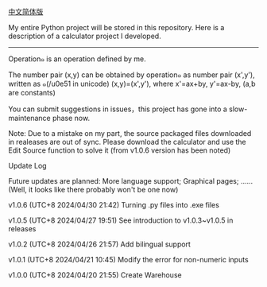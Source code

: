[中文简体版](https://github.com/gvzgithub/u0e51-Operations-Calculater/blob/main/README-zh-cn.md)

My entire Python project will be stored in this repository. Here is a description of a calculator project I developed.

----------

Operation๑ is an operation defined by me.


The number pair (x,y) can be obtained by operation๑ as number pair (x',y'), written as ๑(/u0e51 in unicode) (x,y)=(x',y'), where x'=ax+by, y'=ax-by, (a,b are constants)


You can submit suggestions in issues，this project has gone into a slow-maintenance phase now.

Note: Due to a mistake on my part, the source packaged files downloaded in realeases are out of sync. Please download the calculator and use the Edit Source function to solve it (from v1.0.6 version has been noted)

Update Log

Future updates are planned:
More language support;
Graphical pages;
......
(Well, it looks like there probably won't be one now)

v1.0.6 (UTC+8 2024/04/30 21:42) Turning .py files into .exe files

v1.0.5 (UTC+8 2024/04/27 19:51) See introduction to v1.0.3~v1.0.5 in releases

v1.0.2  (UTC+8 2024/04/26 21:57) Add bilingual support

v1.0.1  (UTC+8 2024/04/21 10:45) Modify the error for non-numeric inputs

v1.0.0  (UTC+8 2024/04/20 21:55) Create Warehouse










